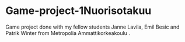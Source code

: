 # Game-project-1Nuorisotakuu
Game project done with my fellow students Janne Lavila, Emil Besic and Patrik Winter from Metropolia Ammattikorkeakoulu .
